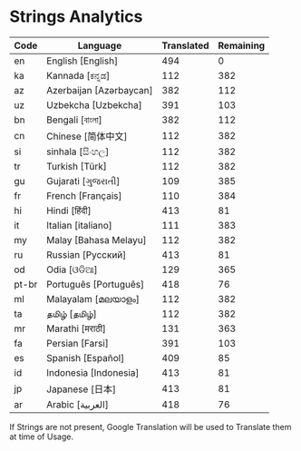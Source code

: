# Strings Analytics


| Code | Language | Translated | Remaining |
|----|-------|-------|---|
| en | English [English] | 494 | 0 |
| ka | Kannada [ಕನ್ನಡ] | 112 | 382 |
| az | Azerbaijan [Azərbaycan] | 382 | 112 |
| uz | Uzbekcha [Uzbekcha] | 391 | 103 |
| bn | Bengali [বাংলা] | 382 | 112 |
| cn | Chinese [简体中文] | 112 | 382 |
| si | sinhala [සිංහල] | 112 | 382 |
| tr | Turkish [Türk] | 112 | 382 |
| gu | Gujarati [ગુજરાતી] | 109 | 385 |
| fr | French [Français] | 110 | 384 |
| hi | Hindi [हिंदी] | 413 | 81 |
| it | Italian [italiano] | 111 | 383 |
| my | Malay [Bahasa Melayu] | 112 | 382 |
| ru | Russian [Русский] | 413 | 81 |
| od | Odia [ଓଡିଆ] | 129 | 365 |
| pt-br | Português [Português] | 418 | 76 |
| ml | Malayalam [മലയാളം] | 112 | 382 |
| ta | தமிழ் [தமிழ்] | 112 | 382 |
| mr | Marathi [मराठी] | 131 | 363 |
| fa | Persian [Farsi] | 391 | 103 |
| es | Spanish [Español] | 409 | 85 |
| id | Indonesia [Indonesia] | 413 | 81 |
| jp | Japanese [日本] | 413 | 81 |
| ar | Arabic [العربية] | 418 | 76 |


If Strings are not present, Google Translation will be used to Translate them at time of Usage.